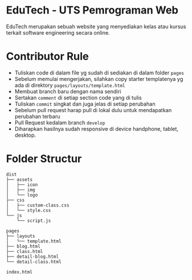 # EduTech - UTS Pemrograman Web
EduTech merupakan sebuah website yang menyediakan kelas atau kursus terkait software engineering secara online.

# Contributor Rule
- Tuliskan code di dalam file yg sudah di sediakan di dalam folder `pages`
- Sebelum memulai mengerjakan, silahkan copy starter templatenya yg ada di direktory `pages/layouts/template.html`
- Membuat branch baru dengan nama sendiri
- Sertakan `comment` di setiap section code yang di tulis
- Tuliskan `commit` singkat dan juga jelas di setiap perubahan
- Sebelum pull request harap pull di lokal dulu untuk mendapatkan perubahan terbaru
- Pull Request kedalam branch `develop`
- Diharapkan hasilnya sudah responsive di device handphone, tablet, desktop.

# Folder Structur
```
dist
├── assets
│   ├── icon
│   ├── img
│   └── logo
├── css
│   ├── custom-class.css
│   └── style.css
└── js
    └── script.js
          
pages
├── layouts
│   └── template.html
├── blog.html
├── class.html
├── detail-blog.html
└── detail-class.html

index.html

```

